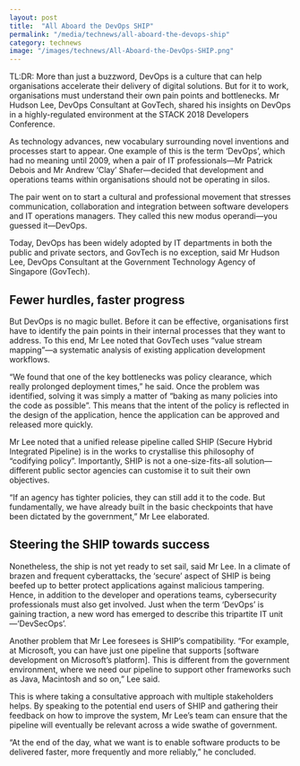 ```yaml
---
layout: post
title:  "All Aboard the DevOps SHIP"
permalink: "/media/technews/all-aboard-the-devops-ship"
category: technews
image: "/images/technews/All-Aboard-the-DevOps-SHIP.png"
---
```


TL:DR: More than just a buzzword, DevOps is a culture that can help organisations accelerate their delivery of digital solutions. But for it to work, organisations must understand their own pain points and bottlenecks. Mr Hudson Lee, DevOps Consultant at GovTech, shared his insights on DevOps in a highly-regulated environment at the STACK 2018 Developers Conference. 

As technology advances, new vocabulary surrounding novel inventions and processes start to appear. One example of this is the term ‘DevOps’, which had no meaning until 2009, when a pair of IT professionals—Mr Patrick Debois and Mr Andrew ‘Clay’ Shafer—decided that development and operations teams within organisations should not be operating in silos.

The pair went on to start a cultural and professional movement that stresses communication, collaboration and integration between software developers and IT operations managers. They called this new modus operandi—you guessed it—DevOps.

Today, DevOps has been widely adopted by IT departments in both the public and private sectors, and GovTech is no exception, said Mr Hudson Lee, DevOps Consultant at the Government Technology Agency of Singapore (GovTech). 

## **Fewer hurdles, faster progress**
But DevOps is no magic bullet. Before it can be effective, organisations first have to identify the pain points in their internal processes that they want to address. To this end, Mr Lee noted that GovTech uses “value stream mapping”—a systematic analysis of existing application development workflows.

“We found that one of the key bottlenecks was policy clearance, which really prolonged deployment times,” he said. Once the problem was identified, solving it was simply a matter of “baking as many policies into the code as possible”. This means that the intent of the policy is reflected in the design of the application, hence the application can be approved and released more quickly.

Mr Lee noted that a unified release pipeline called SHIP (Secure Hybrid Integrated Pipeline) is in the works to crystallise this philosophy of “codifying policy”. Importantly, SHIP is not a one-size-fits-all solution—different public sector agencies can customise it to suit their own objectives.

“If an agency has tighter policies, they can still add it to the code. But fundamentally, we have already built in the basic checkpoints that have been dictated by the government,” Mr Lee elaborated.

## **Steering the SHIP towards success**
Nonetheless, the ship is not yet ready to set sail, said Mr Lee. In a climate of brazen and frequent cyberattacks, the ‘secure’ aspect of SHIP is being beefed up to better protect applications against malicious tampering. Hence, in addition to the developer and operations teams, cybersecurity professionals must also get involved. Just when the term ‘DevOps’ is gaining traction, a new word has emerged to describe this tripartite IT unit—‘DevSecOps’. 

Another problem that Mr Lee foresees is SHIP’s compatibility. “For example, at Microsoft, you can have just one pipeline that supports [software development on Microsoft’s platform]. This is different from the government environment, where we need our pipeline to support other frameworks such as Java, Macintosh and so on,” Lee said.

This is where taking a consultative approach with multiple stakeholders helps. By speaking to the potential end users of SHIP and gathering their feedback on how to improve the system, Mr Lee’s team can ensure that the pipeline will eventually be relevant across a wide swathe of government.

“At the end of the day, what we want is to enable software products to be delivered faster, more frequently and more reliably,” he concluded. 
